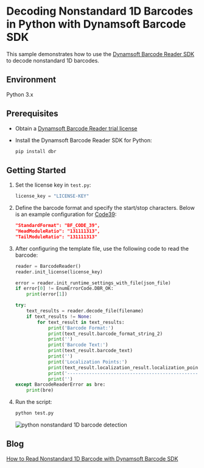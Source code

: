 # Decoding Nonstandard 1D Barcodes in Python with Dynamsoft Barcode SDK
This sample demonstrates how to use the [Dynamsoft Barcode Reader SDK](https://www.dynamsoft.com/barcode-reader/overview/) to decode nonstandard 1D barcodes.

## Environment
Python 3.x

## Prerequisites
- Obtain a [Dynamsoft Barcode Reader trial license](https://www.dynamsoft.com/customer/license/trialLicense/?product=dbr)
- Install the Dynamsoft Barcode Reader SDK for Python:
    
    ```bash
    pip install dbr
    ```

## Getting Started

1. Set the license key in `test.py`:

    ```python
    license_key = "LICENSE-KEY" 
    ```

2. Define the barcode format and specify the start/stop characters. Below is an example configuration for [Code39](https://en.wikipedia.org/wiki/Code_39):

    ```json
    "StandardFormat": "BF_CODE_39",
    "HeadModuleRatio": "131111313",
    "TailModuleRatio": "131111313"
    ```

3. After configuring the template file, use the following code to read the barcode:

    ```python
    reader = BarcodeReader()
    reader.init_license(license_key)
    
    error = reader.init_runtime_settings_with_file(json_file)
    if error[0] != EnumErrorCode.DBR_OK:
        print(error[1])
    
    try:
        text_results = reader.decode_file(filename)
        if text_results != None:
            for text_result in text_results:
                print('Barcode Format:')
                print(text_result.barcode_format_string_2)
                print('')
                print('Barcode Text:')
                print(text_result.barcode_text)
                print('')
                print('Localization Points:')
                print(text_result.localization_result.localization_points)
                print('------------------------------------------------')
                print('')
    except BarcodeReaderError as bre:
        print(bre)
    
    ```

4. Run the script:

    ```bash
    python test.py
    ```

    ![python nonstandard 1D barcode detection](https://www.dynamsoft.com/codepool/img/2020/06/nonstandard-1d-barcode-recognition.png)

## Blog
[How to Read Nonstandard 1D Barcode with Dynamsoft Barcode SDK](https://www.dynamsoft.com/codepool/read-nonstandard-1d-barcode-barcode-sdk.html)
